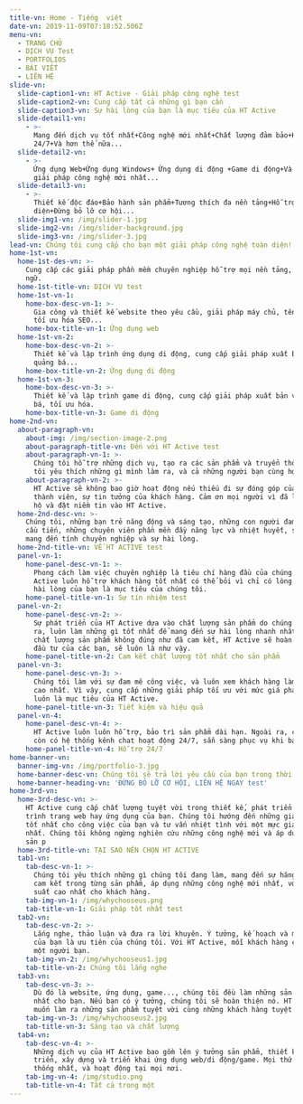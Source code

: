 ```yaml
---
title-vn: Home - Tiếng  việt
date-vn: 2019-11-09T07:18:52.506Z
menu-vn:
  - TRANG CHỦ
  - DỊCH VỤ Test
  - PORTFOLIOS
  - BÀI VIẾT
  - LIÊN HỆ
slide-vn:
  slide-caption1-vn: HT Active - Giải pháp công nghệ test
  slide-caption2-vn: Cung cấp tất cả những gì bạn cần
  slide-caption3-vn: Sự hài lòng của bạn là mục tiêu của HT Active
  slide-detail1-vn:
    - >-
      Mang đến dịch vụ tốt nhất+Công nghệ mới nhất+Chất lượng đảm bảo+Hỗ trợ
      24/7+Và hơn thế nữa...
  slide-detail2-vn:
    - >-
      Ứng dụng Web+Ứng dụng Windows+ Ứng dụng di động +Game di động+Và những
      giải pháp công nghệ mới nhất...
  slide-detail3-vn:
    - >-
      Thiết kế độc đáo+Bảo hành sản phẩm+Tương thích đa nền tảng+Hỗ trợ toàn
      diện+Đừng bỏ lỡ cơ hội...
  slide-img1-vn: /img/slider-1.jpg
  slide-img2-vn: /img/slider-background.jpg
  slide-img3-vn: /img/slider-3.jpg
lead-vn: Chúng tôi cung cấp cho bạn một giải pháp công nghệ toàn diện!
home-1st-vn:
  home-1st-des-vn: >-
    Cung cấp các giải pháp phần mềm chuyên nghiệp hỗ trợ mọi nền tảng, mọi ngôn
    ngữ.
  home-1st-title-vn: DỊCH VỤ test
  home-1st-vn-1:
    home-box-desc-vn-1: >-
      Gia công và thiết kế website theo yêu cầu, giải pháp máy chủ, tên miền,
      tối ưu hóa SEO...
    home-box-title-vn-1: Ứng dụng web
  home-1st-vn-2:
    home-box-desc-vn-2: >-
      Thiết kế và lập trình ứng dụng di động, cung cấp giải pháp xuất bản và
      quảng bá...
    home-box-title-vn-2: Ứng dụng di động
  home-1st-vn-3:
    home-box-desc-vn-3: >-
      Thiết kế và lập trình game di động, cung cấp giải pháp xuất bản và quảng
      bá, tối ưu hóa.
    home-box-title-vn-3: Game di động
home-2nd-vn:
  about-paragraph-vn:
    about-img: /img/section-image-2.png
    about-paragraph-title-vn: Đến với HT Active test
    about-paragraph-vn-1: >-
      Chúng tôi hỗ trợ những dịch vụ, tạo ra các sản phẩm và truyển thông. Chúng
      tôi yêu thích những gì mình làm ra, và cả những người bạn cùng hợp tác.
    about-paragraph-vn-2: >-
      HT Active sẽ không bao giờ hoạt động nếu thiếu đi sự đóng góp của mỗi
      thành viên, sự tin tưởng của khách hàng. Cảm ơn mọi người vì đã luôn ủng
      hộ và đặt niềm tin vào HT Active.
  home-2nd-desc-vn: >-
    Chúng tôi, những bạn trẻ năng động và sáng tạo, những con người đam mê và
    cầu tiến, những chuyên viên phần mền đầy năng lực và nhiệt huyết, sẵn sàng
    mang đến tính chuyên nghiệp và sự hài lòng.
  home-2nd-title-vn: VỀ HT ACTIVE test
  panel-vn-1:
    home-panel-desc-vn-1: >-
      Phong cách làm việc chuyên nghiệp là tiêu chí hàng đầu của chúng tôi. HT
      Active luôn hỗ trợ khách hàng tốt nhất có thể bỏi vì chỉ có lòng tin và sự
      hài lòng của bạn là mục tiêu của chúng tôi.
    home-panel-title-vn-1: Sự tín nhiệm test
  panel-vn-2:
    home-panel-desc-vn-2: >-
      Sự phát triển của HT Active dựa vào chất lượng sản phẩm do chúng tôi làm
      ra, luôn làm những gì tốt nhất để mang đến sự hài lòng nhanh nhất. Nếu như
      chất lượng sản phẩm không đúng như đã cam kết, HT Active sẽ hoàn lại tiền
      đầu tư của các bạn, sẽ luôn là như vậy.
    home-panel-title-vn-2: Cam kết chất lượng tốt nhất cho sản phẩm
  panel-vn-3:
    home-panel-desc-vn-3: >-
      Chúng tôi làm với sự đam mê công việc, và luôn xem khách hàng làm ưu tiên
      cao nhất. Vì vậy, cung cấp những giải pháp tối ưu với mức giá phải chăng
      luôn là mục tiêu của HT Active.
    home-panel-title-vn-3: Tiết kiệm và hiệu quả
  panel-vn-4:
    home-panel-desc-vn-4: >-
      HT Active luôn luôn hỗ trợ, bảo trì sản phẩm dài hạn. Ngoài ra, chúng tôi
      còn có hệ thống kênh chat hoạt động 24/7, sẵn sàng phục vụ khi bạn cần.
    home-panel-title-vn-4: Hỗ trợ 24/7
home-banner-vn:
  banner-img-vn: /img/portfolio-3.jpg
  home-banner-desc-vn: Chúng tôi sẽ trả lời yêu cầu của bạn trong thời gian sớm nhất.
  home-banner-heading-vn: 'ĐỪNG BỎ LỠ CƠ HỘI, LIÊN HỆ NGAY test'
home-3rd-vn:
  home-3rd-desc-vn: >-
    HT Active cung cấp chất lượng tuyệt vời trong thiết kế, phát triển và lập
    trình trang web hay ứng dụng của bạn. Chúng tôi hướng đến những giải pháp
    tốt nhất cho công việc của bạn và tư vấn nhiệt tình với một mực giá thấp
    nhất. Chúng tôi không ngừng nghiên cứu những công nghệ mới và áp dụng vào
    sản p
  home-3rd-title-vn: TẠI SAO NÊN CHỌN HT ACTIVE
  tab1-vn:
    tab-desc-vn-1: >-
      Chúng tôi yêu thích những gì chúng tôi đang làm, mang đến sự hăng hái và
      cam kết trong từng sản phẩm, áp dụng những công nghệ mới nhất, với hiệu
      suất cao nhất cho khách hàng.
    tab-img-vn-1: /img/whychooseus.png
    tab-title-vn-1: Giải pháp tốt nhất test
  tab2-vn:
    tab-desc-vn-2: >-
      Lắng nghe, thảo luận và đưa ra lời khuyên. Ý tưởng, kế hoạch và mục tiêu
      của bạn là ưu tiên của chúng tôi. Với HT Active, mỗi khách hàng cũng là
      một người bạn.
    tab-img-vn-2: /img/whychooseus1.jpg
    tab-title-vn-2: Chúng tôi lắng nghe
  tab3-vn:
    tab-desc-vn-3: >-
      Dù đó là website, ứng dụng, game..., chúng tôi đều làm những sản phẩm tốt
      nhất cho bạn. Nếu bạn có ý tưởng, chúng tôi sẽ hoàn thiện nó. HT Active
      muốn làm ra những sản phẩm tuyệt vời cùng những khách hàng tuyệt vời.
    tab-img-vn-3: /img/whychooseus2.jpg
    tab-title-vn-3: Sáng tạo và chất lượng
  tab4-vn:
    tab-desc-vn-4: >-
      Những dịch vụ của HT Active bao gồm lên ý tưởng sản phẩm, thiết kế và phát
      triển, xây dựng và triển khai ứng dụng web/di động/game. Mọi thứ luôn được
      thống nhất, và hoạt động tại mọi nơi.
    tab-img-vn-4: /img/studio.png
    tab-title-vn-4: Tất cả trong một
---
```


